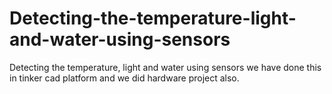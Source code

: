 # Detecting-the-temperature-light-and-water-using-sensors
Detecting the temperature, light and water using sensors we have done this in tinker cad platform and we did hardware project also.
